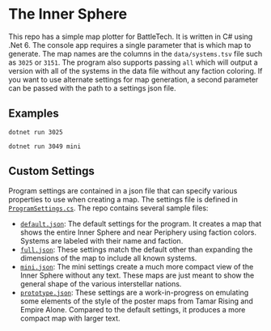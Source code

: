 # The Inner Sphere

This repo has a simple map plotter for BattleTech. It is written in C# using .Net 6. The console app requires a single parameter that is which map to generate. The map names are the columns in the `data/systems.tsv` file such as `3025` or `3151`. The program also supports passing `all` which will output a version with all of the systems in the data file without any faction coloring. If you want to use alternate settings for map generation, a second parameter can be passed with the path to a settings json file.

## Examples

```
dotnet run 3025
```

```
dotnet run 3049 mini
```

## Custom Settings

Program settings are contained in a json file that can specify various properties to use when creating a map. The settings file is defined in [`ProgramSettings.cs`](TheInnerSphere/ProgramSettings.cs). The repo contains several sample files:

- [`default.json`](TheInnerSphere/default.json): The default settings for the program. It creates a map that shows the entire Inner Sphere and near Periphery using faction colors. Systems are labeled with their name and faction.
- [`full.json`](TheInnerSphere/full.json): These settings match the default other than expanding the dimensions of the map to include all known systems.
- [`mini.json`](TheInnerSphere/mini.json): The mini settings create a much more compact view of the Inner Sphere without any text. These maps are just meant to show the general shape of the various interstellar nations.
- [`prototype.json`](TheInnerSphere/prototype.json): These settings are a work-in-progress on emulating some elements of the style of the poster maps from Tamar Rising and Empire Alone. Compared to the default settings, it produces a more compact map with larger text.
